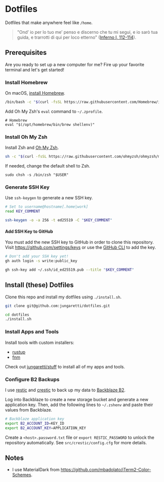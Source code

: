 # Dotfiles

Dotfiles that make anywhere feel like `/home`.

> "Ond’ io per lo tuo me’ penso e discerno che tu mi segui, e io sarò tua guida, e trarrotti di qui per loco etterno" ([Inferno I, 112-114](https://digitaldante.columbia.edu/dante/divine-comedy/inferno/inferno-1/)).

## Prerequisites

Are you ready to set up a new computer for me? Fire up your favorite terminal and let's get started!

### Install Homebrew

On macOS, [install Homebrew](https://brew.sh/).

```sh
/bin/bash -c "$(curl -fsSL https://raw.githubusercontent.com/Homebrew/install/HEAD/install.sh)"
```

Add Oh My Zsh's `eval` command to `~/.zprofile`.

```
# Homebrew
eval "$(/opt/homebrew/bin/brew shellenv)"
```

### Install Oh My Zsh

Install Zsh and [Oh My Zsh](https://ohmyz.sh/).

```sh
sh -c "$(curl -fsSL https://raw.githubusercontent.com/ohmyzsh/ohmyzsh/master/tools/install.sh)"
```

If needed, change the default shell to Zsh.

```
sudo chsh -s /bin/zsh "$USER"
```

### Generate SSH Key

Use `ssh-keygen` to generate a new SSH key.

```sh
# Set to username@hostname[.home|work]
read KEY_COMMENT

ssh-keygen -o -a 256 -t ed25519 -C "$KEY_COMMENT"
```

#### Add SSH Key to GitHub

You must add the new SSH key to GitHub in order to clone this repository. Visit https://github.com/settings/keys or use the [GitHub CLI](https://cli.github.com/manual/) to add the key.

```sh
# Don't add your SSH key yet!
gh auth login -s write:public_key

gh ssh-key add ~/.ssh/id_ed25519.pub --title "$KEY_COMMENT"
```

## Install (these) Dotfiles

Clone this repo and install my dotfiles using `./install.sh`.

```sh
git clone git@github.com:jungaretti/dotfiles.git

cd dotfiles
./install.sh
```

### Install Apps and Tools

Install tools with custom installers:

- [rustup](https://rustup.rs/)
- [fnm](https://github.com/Schniz/fnm)

Check out [jungaretti/stuff](https://github.com/jungaretti/stuff) to install all of my apps and tools.

### Configure B2 Backups

I use [restic](https://github.com/restic/restic) and [crestic](https://github.com/nils-werner/crestic) to back up my data to [Backblaze B2](https://www.backblaze.com/b2/cloud-storage.html).

Log into Backblaze to create a new storage bucket and generate a new application key. Then, add the following lines to `~/.zshenv` and paste their values from Backblaze.

```sh
# Backblaze application key
export B2_ACCOUNT_ID=KEY_ID
export B2_ACCOUNT_KEY=APPLICATION_KEY
```

Create a `<host>.password.txt` file or `export RESTIC_PASSWORD` to unlock the repository automatically. See `src/crestic/config.cfg` for more details.

## Notes

- I use MaterialDark from https://github.com/mbadolato/iTerm2-Color-Schemes.
